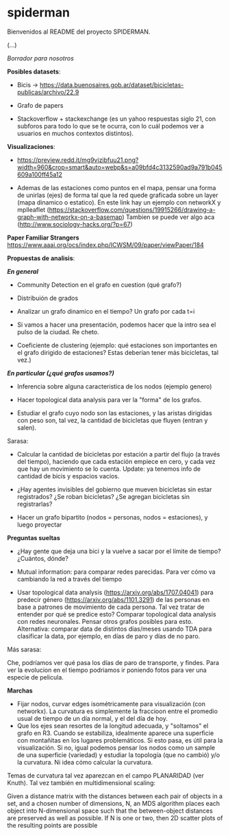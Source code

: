 # spiderman

Bienvenidos al README del proyecto SPIDERMAN.


(...)

*Borrador para nosotros*

**Posibles datasets**:

- Bicis -> https://data.buenosaires.gob.ar/dataset/bicicletas-publicas/archivo/22.9

- Grafo de papers

- Stackoverflow + stackexchange (es un yahoo respuestas siglo 21, con subforos para todo lo que se te ocurra, con lo cuál podemos ver a usuarios en muchos contextos distintos).

**Visualizaciones**:

- https://preview.redd.it/mg9vjzibfuu21.png?width=960&crop=smart&auto=webp&s=a09bfd4c3132590ad9a791b045609a100ff45a12 

- Ademas de las estaciones como puntos en el mapa, pensar una forma de unirlas (ejes) de forma tal que la red quede graficada sobre un layer (mapa dinamico o estatico). En este link hay un ejemplo con networkX y mplleaflet (https://stackoverflow.com/questions/19915266/drawing-a-graph-with-networkx-on-a-basemap)
Tambien se puede ver algo aca (http://www.sociology-hacks.org/?p=67)


**Paper Familiar Strangers**
https://www.aaai.org/ocs/index.php/ICWSM/09/paper/viewPaper/184

**Propuestas de analisis**:

 ***En general***
- Community Detection en el grafo en cuestion (qué grafo?)

- Distribuión de grados

- Analizar un grafo dinamico en el tiempo? Un grafo por cada t=i

- Si vamos a hacer una presentación, podemos hacer que la intro sea el pulso de la ciudad. Re cheto.

- Coeficiente de clustering (ejemplo: qué estaciones son importantes en el grafo dirigido de estaciones? Estas deberían tener más bicicletas, tal vez.)

***En particular (¿qué grafos usamos?)***
- Inferencia sobre alguna caracteristica de los nodos (ejemplo genero)

- Hacer topological data analysis para ver la "forma" de los grafos.
- Estudiar el grafo cuyo nodo son las estaciones, y las aristas dirigidas con peso son, tal vez, la cantidad de bicicletas que fluyen (entran y salen).

Sarasa:
- Calcular la cantidad de bicicletas por estación a partir del flujo (a través del tiempo), haciendo que cada estación empiece en cero, y cada vez que hay un movimiento se lo cuenta. Update: ya tenemos info de cantidad de bicis y espacios vacíos.

- ¿Hay agentes invisibles del gobierno que mueven bicicletas sin estar registrados? ¿Se roban bicicletas? ¿Se agregan bicicletas sin registrarlas?

- Hacer un grafo bipartito (nodos = personas, nodos = estaciones), y luego proyectar

**Preguntas sueltas**

- ¿Hay gente que deja una bici y la vuelve a sacar por el límite de tiempo? ¿Cuántos, dónde?

- Mutual information: para comparar redes parecidas. Para ver cómo va cambiando la red a través del tiempo

- Usar topological data analysis (https://arxiv.org/abs/1707.04041) para predecir género (https://arxiv.org/abs/1101.3291) de las personas en base a patrones de movimiento de cada persona. Tal vez tratar de entender por qué se predice esto? Comparar topological data analysis con redes neuronales. Pensar otros grafos posibles para esto.
Alternativa: comparar data de distintos días/meses usando TDA para clasificar la data, por ejemplo, en días de paro y días de no paro.


Más sarasa:

Che, podríamos ver qué pasa los días de paro de transporte, y findes.
Para ver la evolucion en el tiempo podriamos ir poniendo fotos para ver una especie de pelicula.

**Marchas**

- Fijar nodos, curvar edges isométricamente para visualización (con networkx). La curvatura es simplemente la fraccioon entre el promedio usual de tiempo de un día normal, y el del día de hoy.
- Que los ejes sean resortes de la longitud adecuada, y "soltamos" el grafo en R3. Cuando se estabiliza, idealmente aparece una superficie con montañitas en los lugares problemáticos. Si esto pasa, es útil para la visualización.
Si no, igual podemos pensar los nodos como un sample de una superficie (variedad) y estudiar la topología (que no cambió) y/o la curvatura. Ni idea cómo calcular la curvatura.

Temas de curvatura tal vez aparezcan en el campo PLANARIDAD (ver Knuth).
Tal vez también en multidimensional scaling:

Given a distance matrix with the distances between each pair of objects in a set, and a chosen number of dimensions, N, an MDS algorithm places each object into N-dimensional space such that the between-object distances are preserved as well as possible. If N is one or two, then 2D scatter plots of the resulting points are possible

